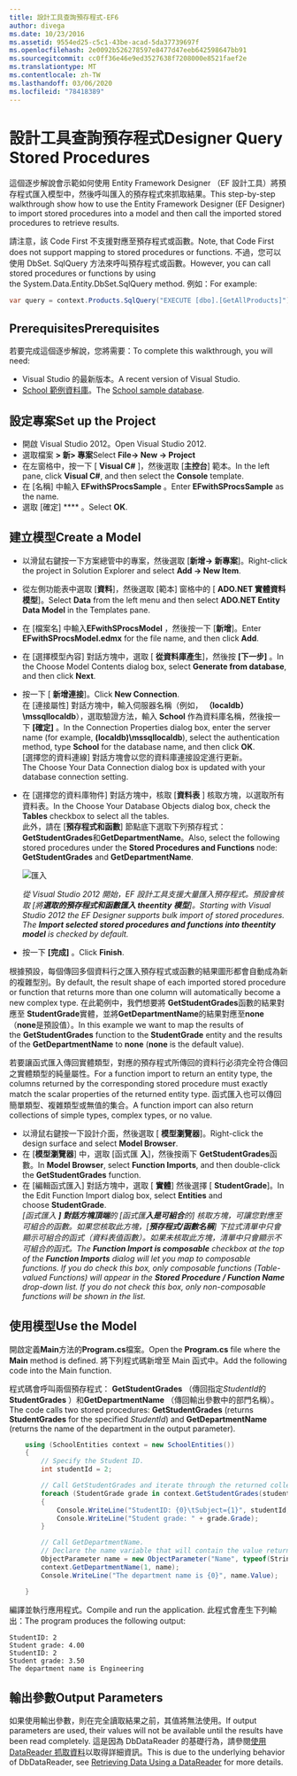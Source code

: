 ```yaml
---
title: 設計工具查詢預存程式-EF6
author: divega
ms.date: 10/23/2016
ms.assetid: 9554ed25-c5c1-43be-acad-5da37739697f
ms.openlocfilehash: 2e0092b526278597e8477d47eeb642598647bb91
ms.sourcegitcommit: cc0ff36e46e9ed3527638f7208000e8521faef2e
ms.translationtype: MT
ms.contentlocale: zh-TW
ms.lasthandoff: 03/06/2020
ms.locfileid: "78418389"
---
```

# <a name="designer-query-stored-procedures"></a><span data-ttu-id="52584-102">設計工具查詢預存程式</span><span class="sxs-lookup"><span data-stu-id="52584-102">Designer Query Stored Procedures</span></span>
<span data-ttu-id="52584-103">這個逐步解說會示範如何使用 Entity Framework Designer （EF 設計工具）將預存程式匯入模型中，然後呼叫匯入的預存程式來抓取結果。</span><span class="sxs-lookup"><span data-stu-id="52584-103">This step-by-step walkthrough show how to use the Entity Framework Designer (EF Designer) to import stored procedures into a model and then call the imported stored procedures to retrieve results.</span></span> 

<span data-ttu-id="52584-104">請注意，該 Code First 不支援對應至預存程式或函數。</span><span class="sxs-lookup"><span data-stu-id="52584-104">Note, that Code First does not support mapping to stored procedures or functions.</span></span> <span data-ttu-id="52584-105">不過，您可以使用 DbSet. SqlQuery 方法來呼叫預存程式或函數。</span><span class="sxs-lookup"><span data-stu-id="52584-105">However, you can call stored procedures or functions by using the System.Data.Entity.DbSet.SqlQuery method.</span></span> <span data-ttu-id="52584-106">例如：</span><span class="sxs-lookup"><span data-stu-id="52584-106">For example:</span></span>
``` csharp
var query = context.Products.SqlQuery("EXECUTE [dbo].[GetAllProducts]")`;
```

## <a name="prerequisites"></a><span data-ttu-id="52584-107">Prerequisites</span><span class="sxs-lookup"><span data-stu-id="52584-107">Prerequisites</span></span>

<span data-ttu-id="52584-108">若要完成這個逐步解說，您將需要：</span><span class="sxs-lookup"><span data-stu-id="52584-108">To complete this walkthrough, you will need:</span></span>

- <span data-ttu-id="52584-109">Visual Studio 的最新版本。</span><span class="sxs-lookup"><span data-stu-id="52584-109">A recent version of Visual Studio.</span></span>
- <span data-ttu-id="52584-110">[School 範例資料庫](~/ef6/resources/school-database.md)。</span><span class="sxs-lookup"><span data-stu-id="52584-110">The [School sample database](~/ef6/resources/school-database.md).</span></span>

## <a name="set-up-the-project"></a><span data-ttu-id="52584-111">設定專案</span><span class="sxs-lookup"><span data-stu-id="52584-111">Set up the Project</span></span>

-   <span data-ttu-id="52584-112">開啟 Visual Studio 2012。</span><span class="sxs-lookup"><span data-stu-id="52584-112">Open Visual Studio 2012.</span></span>
-   <span data-ttu-id="52584-113">選取檔案 **&gt; 新&gt; 專案**</span><span class="sxs-lookup"><span data-stu-id="52584-113">Select **File-&gt; New -&gt; Project**</span></span>
-   <span data-ttu-id="52584-114">在左窗格中，按一下 [ **Visual C\#** ]，然後選取 [**主控台**] 範本。</span><span class="sxs-lookup"><span data-stu-id="52584-114">In the left pane, click **Visual C\#**, and then select the **Console** template.</span></span>
-   <span data-ttu-id="52584-115">在 [名稱] 中輸入 **EFwithSProcsSample** 。</span><span class="sxs-lookup"><span data-stu-id="52584-115">Enter **EFwithSProcsSample** as the name.</span></span>
-   <span data-ttu-id="52584-116">選取 [確定] \*\*\*\* 。</span><span class="sxs-lookup"><span data-stu-id="52584-116">Select **OK**.</span></span>

## <a name="create-a-model"></a><span data-ttu-id="52584-117">建立模型</span><span class="sxs-lookup"><span data-stu-id="52584-117">Create a Model</span></span>

-   <span data-ttu-id="52584-118">以滑鼠右鍵按一下方案總管中的專案，然後選取 [**新增-&gt; 新專案**]。</span><span class="sxs-lookup"><span data-stu-id="52584-118">Right-click the project in Solution Explorer and select **Add -&gt; New Item**.</span></span>
-   <span data-ttu-id="52584-119">從左側功能表中選取 [**資料**]，然後選取 [範本] 窗格中的 [ **ADO.NET 實體資料模型**]。</span><span class="sxs-lookup"><span data-stu-id="52584-119">Select **Data** from the left menu and then select **ADO.NET Entity Data Model** in the Templates pane.</span></span>
-   <span data-ttu-id="52584-120">在 [檔案名] 中輸入**EFwithSProcsModel** ，然後按一下 [**新增**]。</span><span class="sxs-lookup"><span data-stu-id="52584-120">Enter **EFwithSProcsModel.edmx** for the file name, and then click **Add**.</span></span>
-   <span data-ttu-id="52584-121">在 [選擇模型內容] 對話方塊中，選取 [ **從資料庫產生**]，然後按 **[下一步]** 。</span><span class="sxs-lookup"><span data-stu-id="52584-121">In the Choose Model Contents dialog box, select **Generate from database**, and then click **Next**.</span></span>
-   <span data-ttu-id="52584-122">按一下 [ **新增連接**]。</span><span class="sxs-lookup"><span data-stu-id="52584-122">Click **New Connection**.</span></span>  
    <span data-ttu-id="52584-123">在 [連接屬性] 對話方塊中，輸入伺服器名稱（例如， **（localdb）\\mssqllocaldb**），選取驗證方法，輸入 **School** 作為資料庫名稱，然後按一下 **[確定]** 。</span><span class="sxs-lookup"><span data-stu-id="52584-123">In the Connection Properties dialog box, enter the server name (for example, **(localdb)\\mssqllocaldb**), select the authentication method, type **School** for the database name, and then click **OK**.</span></span>  
    <span data-ttu-id="52584-124">[選擇您的資料連線] 對話方塊會以您的資料庫連接設定進行更新。</span><span class="sxs-lookup"><span data-stu-id="52584-124">The Choose Your Data Connection dialog box is updated with your database connection setting.</span></span>
-   <span data-ttu-id="52584-125">在 [選擇您的資料庫物件] 對話方塊中，核取 [**資料表** ] 核取方塊，以選取所有資料表。</span><span class="sxs-lookup"><span data-stu-id="52584-125">In the Choose Your Database Objects dialog box, check the **Tables** checkbox to select all the tables.</span></span>  
    <span data-ttu-id="52584-126">此外，請在 [**預存程式和函數**] 節點底下選取下列預存程式： **GetStudentGrades**和**GetDepartmentName**。</span><span class="sxs-lookup"><span data-stu-id="52584-126">Also, select the following stored procedures under the **Stored Procedures and Functions** node: **GetStudentGrades** and **GetDepartmentName**.</span></span> 

    ![匯入](~/ef6/media/import.jpg)

    <span data-ttu-id="52584-128">*從 Visual Studio 2012 開始，EF 設計工具支援大量匯入預存程式。預設會核取 [將**選取的預存程式和函數匯入 theentity 模型**]。*</span><span class="sxs-lookup"><span data-stu-id="52584-128">*Starting with Visual Studio 2012 the EF Designer supports bulk import of stored procedures. The **Import selected stored procedures and functions into theentity model** is checked by default.*</span></span>
-   <span data-ttu-id="52584-129">按一下 **[完成]** 。</span><span class="sxs-lookup"><span data-stu-id="52584-129">Click **Finish**.</span></span>

<span data-ttu-id="52584-130">根據預設，每個傳回多個資料行之匯入預存程式或函數的結果圖形都會自動成為新的複雜型別。</span><span class="sxs-lookup"><span data-stu-id="52584-130">By default, the result shape of each imported stored procedure or function that returns more than one column will automatically become a new complex type.</span></span> <span data-ttu-id="52584-131">在此範例中，我們想要將 **GetStudentGrades**函數的結果對應至 **StudentGrade**實體，並將**GetDepartmentName**的結果對應至**none** （**none**是預設值）。</span><span class="sxs-lookup"><span data-stu-id="52584-131">In this example we want to map the results of the **GetStudentGrades** function to the **StudentGrade** entity and the results of the **GetDepartmentName** to **none** (**none** is the default value).</span></span>

<span data-ttu-id="52584-132">若要讓函式匯入傳回實體類型，對應的預存程式所傳回的資料行必須完全符合傳回之實體類型的純量屬性。</span><span class="sxs-lookup"><span data-stu-id="52584-132">For a function import to return an entity type, the columns returned by the corresponding stored procedure must exactly match the scalar properties of the returned entity type.</span></span> <span data-ttu-id="52584-133">函式匯入也可以傳回簡單類型、複雜類型或無值的集合。</span><span class="sxs-lookup"><span data-stu-id="52584-133">A function import can also return collections of simple types, complex types, or no value.</span></span>

-   <span data-ttu-id="52584-134">以滑鼠右鍵按一下設計介面，然後選取 [ **模型瀏覽器**]。</span><span class="sxs-lookup"><span data-stu-id="52584-134">Right-click the design surface and select **Model Browser**.</span></span>
-   <span data-ttu-id="52584-135">在 [**模型瀏覽器**] 中，選取 [函式匯 **入**]，然後按兩下 **GetStudentGrades**函數。</span><span class="sxs-lookup"><span data-stu-id="52584-135">In **Model Browser**, select **Function Imports**, and then double-click the **GetStudentGrades** function.</span></span>
-   <span data-ttu-id="52584-136">在 [編輯函式匯入] 對話方塊中，選取 [ **實體**] 然後選擇 [ **StudentGrade**]。</span><span class="sxs-lookup"><span data-stu-id="52584-136">In the Edit Function Import dialog box, select **Entities** and choose **StudentGrade**.</span></span>  
    <span data-ttu-id="52584-137">*[函式匯入 **] 對話方塊頂端**的 [函式匯**入是可組合**的] 核取方塊，可讓您對應至可組合的函數。如果您核取此方塊，[**預存程式/函數名稱**] 下拉式清單中只會顯示可組合的函式（資料表值函數）。如果未核取此方塊，清單中只會顯示不可組合的函式。*</span><span class="sxs-lookup"><span data-stu-id="52584-137">*The **Function Import is composable** checkbox at the top of the **Function Imports** dialog will let you map to composable functions. If you do check this box, only composable functions (Table-valued Functions) will appear in the **Stored Procedure / Function Name** drop-down list. If you do not check this box, only non-composable functions will be shown in the list.*</span></span>

## <a name="use-the-model"></a><span data-ttu-id="52584-138">使用模型</span><span class="sxs-lookup"><span data-stu-id="52584-138">Use the Model</span></span>

<span data-ttu-id="52584-139">開啟定義**Main**方法的**Program.cs**檔案。</span><span class="sxs-lookup"><span data-stu-id="52584-139">Open the **Program.cs** file where the **Main** method is defined.</span></span> <span data-ttu-id="52584-140">將下列程式碼新增至 Main 函式中。</span><span class="sxs-lookup"><span data-stu-id="52584-140">Add the following code into the Main function.</span></span>

<span data-ttu-id="52584-141">程式碼會呼叫兩個預存程式： **GetStudentGrades** （傳回指定*StudentId*的**StudentGrades** ）和**GetDepartmentName** （傳回輸出參數中的部門名稱）。</span><span class="sxs-lookup"><span data-stu-id="52584-141">The code calls two stored procedures: **GetStudentGrades** (returns **StudentGrades** for the specified *StudentId*) and **GetDepartmentName** (returns the name of the department in the output parameter).</span></span>  

``` csharp
    using (SchoolEntities context = new SchoolEntities())
    {
        // Specify the Student ID.
        int studentId = 2;

        // Call GetStudentGrades and iterate through the returned collection.
        foreach (StudentGrade grade in context.GetStudentGrades(studentId))
        {
            Console.WriteLine("StudentID: {0}\tSubject={1}", studentId, grade.Subject);
            Console.WriteLine("Student grade: " + grade.Grade);
        }

        // Call GetDepartmentName.
        // Declare the name variable that will contain the value returned by the output parameter.
        ObjectParameter name = new ObjectParameter("Name", typeof(String));
        context.GetDepartmentName(1, name);
        Console.WriteLine("The department name is {0}", name.Value);

    }
```

<span data-ttu-id="52584-142">編譯並執行應用程式。</span><span class="sxs-lookup"><span data-stu-id="52584-142">Compile and run the application.</span></span> <span data-ttu-id="52584-143">此程式會產生下列輸出：</span><span class="sxs-lookup"><span data-stu-id="52584-143">The program produces the following output:</span></span>

```console
StudentID: 2
Student grade: 4.00
StudentID: 2
Student grade: 3.50
The department name is Engineering
```

<a name="output-parameters"></a><span data-ttu-id="52584-144">輸出參數</span><span class="sxs-lookup"><span data-stu-id="52584-144">Output Parameters</span></span>
-----------------

<span data-ttu-id="52584-145">如果使用輸出參數，則在完全讀取結果之前，其值將無法使用。</span><span class="sxs-lookup"><span data-stu-id="52584-145">If output parameters are used, their values will not be available until the results have been read completely.</span></span> <span data-ttu-id="52584-146">這是因為 DbDataReader 的基礎行為，請參閱[使用 DataReader 抓取資料](https://go.microsoft.com/fwlink/?LinkID=398589)以取得詳細資訊。</span><span class="sxs-lookup"><span data-stu-id="52584-146">This is due to the underlying behavior of DbDataReader, see [Retrieving Data Using a DataReader](https://go.microsoft.com/fwlink/?LinkID=398589) for more details.</span></span>
